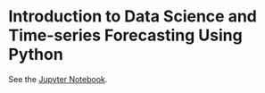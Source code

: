 # Introduction to Data Science and Time-series Forecasting Using Python

See the [Jupyter Notebook](IntroductionToTimeSeries.ipynb).

